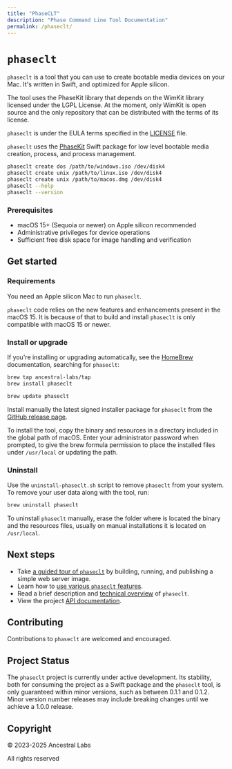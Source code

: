 ```yaml
---
title: "PhaseCLT"
description: "Phase Command Line Tool Documentation"
permalink: /phaseclt/
---
```


# `phaseclt`

`phaseclt` is a tool that you can use to create bootable media devices on your Mac. It's written in Swift, and optimized for Apple silicon.

The tool uses the PhaseKit library that depends on the WimKit library licensed under the LGPL License. At the moment, only WimKit is open source and the only repository that can be distributed with the terms of its license.

`phaseclt` is under the EULA terms specified in the [LICENSE](LICENSE.md) file.

`phaseclt` uses the [PhaseKit](https://github.com/AncestralLabs/PhaseKit) Swift package for low level bootable media creation, process, and process management.

```bash
phaseclt create dos /path/to/windows.iso /dev/disk4
phaseclt create unix /path/to/linux.iso /dev/disk4
phaseclt create unix /path/to/macos.dmg /dev/disk4
phaseclt --help
phaseclt --version
```
### Prerequisites

- macOS 15+ (Sequoia or newer) on Apple silicon recommended
- Administrative privileges for device operations
- Sufficient free disk space for image handling and verification


## Get started

### Requirements

You need an Apple silicon Mac to run `phaseclt`.

`phaseclt` code relies on the new features and enhancements present in the macOS 15. It is because of that to build and install `phaseclt` is only compatible with macOS 15 or newer.

### Install or upgrade

If you're installing or upgrading automatically, see the [HomeBrew](https://formulae.brew.sh/ancestral-labs/phaseclt#default) documentation, searching for `phaseclt`:

```bash
brew tap ancestral-labs/tap
brew install phaseclt
```
```bash
brew update phaseclt
```

Install manually the latest signed installer package for `phaseclt` from the [GitHub release page](https://github.com/AncestralLabs/phaseclt/releases).

To install the tool, copy the binary and resources in a directory included in the global path of macOS. Enter your administrator password when prompted, to give the brew formula permission to place the installed files under `/usr/local` or updating the path.

### Uninstall

Use the `uninstall-phaseclt.sh` script to remove `phaseclt` from your system. To remove your user data along with the tool, run:

```bash
brew uninstall phaseclt
```

To uninstall `phaseclt` manually, erase the folder where is located the binary and the resources files, usually on manual installations it is located on `/usr/local`.

## Next steps

- Take [a guided tour of `phaseclt`](./Documentation/Tutorial.md) by building, running, and publishing a simple web server image.
- Learn how to [use various `phaseclt` features](./Documentation/HowTo.md).
- Read a brief description and [technical overview](./Documentation/TechnicalOverview.md) of `phaseclt`.
- View the project [API documentation](https://AncestralLabs.github.io/phaseclt/Documentation/).

## Contributing

Contributions to `phaseclt` are welcomed and encouraged.

## Project Status

The `phaseclt` project is currently under active development. Its stability, both for consuming the project as a Swift package and the `phaseclt` tool, is only guaranteed within minor versions, such as between 0.1.1 and 0.1.2. Minor version number releases may include breaking changes until we achieve a 1.0.0 release.

## Copyright

© 2023-2025 Ancestral Labs

All rights reserved
